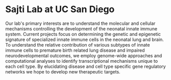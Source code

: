 # Sajti Lab at UC San Diego
Our lab's primary interests are to understand the molecular and cellular mechanisms controlling the development of the neonatal innate immune system. Current projects focus on determining the genetic and epigenetic signature of specialized innate immune cells in the neonatal lung and brain. To understand the relative contribution of various subtypes of innate immune cells to premature birth related lung disease and impaired neurodevelopmental outcomes, we employ genome-wide approaches and computational analyses to identify transcriptional mechanisms unique to each cell type. By elucidating disease and cell type specific gene regulatory networks we hope to develop new therapeutic targets.​
